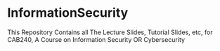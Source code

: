 # InformationSecurity
This Repository Contains all The Lecture Slides, Tutorial Slides, etc, for CAB240, A Course on Information Security OR Cybersecurity

